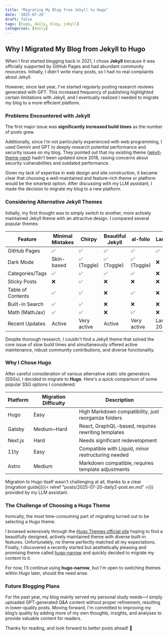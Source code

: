 ```yaml
---
title: "Migrating My Blog from Jekyll to Hugo"
date: '2025-07-20'
draft: false
tags: [hugo, daily, blog, jekyll]
categories: [daily]
---
```


## Why I Migrated My Blog from Jekyll to Hugo

When I first started blogging back in 2021, I chose **Jekyll** because it was officially supported by GitHub Pages and had abundant community resources. Initially, I didn't write many posts, so I had no real complaints about Jekyll.

However, since last year, I've started regularly posting research reviews generated with GPT. This increased frequency of publishing highlighted certain limitations with Jekyll, and I eventually realized I needed to migrate my blog to a more efficient platform.

### Problems Encountered with Jekyll

The first major issue was **significantly increased build times** as the number of posts grew.

Additionally, since I'm not particularly experienced with web programming, I used Gemini and GPT to deeply research potential performance and security issues on my blog. They pointed out that my existing theme ([jekyll-theme-next](https://github.com/Simpleyyt/jekyll-theme-next)) hadn't been updated since 2018, raising concerns about security vulnerabilities and outdated performance.

Given my lack of expertise in web design and site construction, it became clear that choosing a well-maintained and feature-rich theme or platform would be the smartest option. After discussing with my LLM assistant, I made the decision to migrate my blog to a new platform.

### Considering Alternative Jekyll Themes

Initially, my first thought was to simply switch to another, more actively maintained Jekyll theme with an attractive design. I compared several popular themes:

| Feature           | Minimal Mistakes | Chirpy      | Beautiful Jekyll | al-folio    | Lanyon/Hyde       |
| ----------------- | ---------------- | ----------- | ---------------- | ----------- | ----------------- |
| GitHub Pages      | ✅                | ✅           | ✅                | ✅           | ✅                 |
| Dark Mode         | Skin-based       | ✅ (Toggle)  | ✅ (Toggle)       | ✅ (Toggle)  | ❌                 |
| Categories/Tags   | ✅                | ✅           | ✅                | ✅           | ❌                 |
| Sticky Posts      | ❌                | ✅           | ❌                | ❌           | ❌                 |
| Table of Contents | ✅                | ✅           | ❌                | ✅           | ❌                 |
| Built-in Search   | ✅                | ✅           | ❌                | ❌           | ❌                 |
| Math (MathJax)    | ✅                | ✅           | ❌                | ✅           | ❌                 |
| Recent Updates    | Active           | Very active | Active           | Very active | Last updated 2020 |

Despite thorough research, I couldn't find a Jekyll theme that solved the core issue of slow build times and simultaneously offered active maintenance, robust community contributions, and diverse functionality.

### Why I Chose Hugo

After careful consideration of various alternative static site generators (SSGs), I decided to migrate to **Hugo**. Here's a quick comparison of some popular SSG options I considered:

| Platform | Migration Difficulty | Description                                          |
| -------- | -------------------- | ---------------------------------------------------- |
| Hugo     | Easy                 | High Markdown compatibility, just reorganize folders |
| Gatsby   | Medium\~Hard         | React, GraphQL-based, requires rewriting templates   |
| Next.js  | Hard                 | Needs significant redevelopment                      |
| 11ty     | Easy                 | Compatible with Liquid, minor restructuring needed   |
| Astro    | Medium               | Markdown compatible, requires template adjustments   |

Migration to Hugo itself wasn't challenging at all, thanks to a clear [migration guide]({{< relref "posts/2025-07-20-daily2-post.en.md" >}}) provided by my LLM assistant.

### The Challenge of Choosing a Hugo Theme

Ironically, the most time-consuming part of migrating turned out to be selecting a Hugo theme.

I browsed extensively through the [Hugo Themes official site](https://themes.gohugo.io/) hoping to find a beautifully designed, actively maintained theme with diverse built-in features. Unfortunately, no theme perfectly matched all my expectations. Finally, I discovered a recently started but aesthetically pleasing and promising theme called [hugo-narrow](https://themes.gohugo.io/themes/hugo-narrow/) and quickly decided to migrate my content to it.

For now, I'll continue using **hugo-narrow**, but I'm open to switching themes within Hugo later, should the need arise.

### Future Blogging Plans

For the past year, my blog mainly served my personal study needs—I simply uploaded GPT-generated Q\&A content without proper refinement, resulting in lower-quality posts. Moving forward, I'm committed to improving my blog’s quality by adding more of my own thoughts, insights, and analyses to provide valuable content for readers.

Thanks for reading, and look forward to better posts ahead! 🚀

